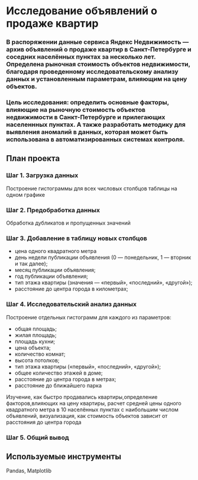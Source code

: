 # Исследование объявлений о продаже квартир
### В распоряжении данные сервиса Яндекс Недвижимость — архив объявлений о продаже квартир в Санкт-Петербурге и соседних населённых пунктах за несколько лет. Определена рыночная стоимость объектов недвижимости, благодаря проведенному исследовательскому анализу данных и установленным параметрам, влияющим на цену объектов.
### Цель исследования: определить основные факторы, влияющие на рыночную стоимость объектов недвижимости в Санкт-Петербурге и прилегающих населеннных пунктах. А также разработать методику для выявления аномалий в данных, которая может быть использована в автоматизированных системах контроля.

## План проекта

### Шаг 1. Загрузка данных
Построение гистограммы для всех числовых столбцов таблицы на одном графике


### Шаг 2. Предобработка данных
Обработка дубликатов и пропущенных значений


### Шаг 3. Добавление в таблицу новых столбцов
- цена одного квадратного метра
- день недели публикации объявления (0 — понедельник, 1 — вторник и так далее);
- месяц публикации объявления;
- год публикации объявления;
- тип этажа квартиры (значения — «‎первый», «последний», «другой»);
- расстояние до центра города в километрах;


### Шаг 4. Исследовательский анализ данных
Построение отдельных гистограмм для каждого из параметров:
- общая площадь;
- жилая площадь;
- площадь кухни;
- цена объекта;
- количество комнат;
- высота потолков;
- тип этажа квартиры («первый», «последний», «другой»);
- общее количество этажей в доме;
- расстояние до центра города в метрах;
- расстояние до ближайшего парка
  
Изучение, как быстро продавались квартиры,определение факторов,влияющих на цену квартиры, расчет средней цены одного квадратного метра в 10 населённых пунктах с наибольшим числом объявлений, визуализация, как стоимость объектов зависит от расстояния до центра города

### Шаг 5. Общий вывод

## Используемые инструменты
Pandas, Matplotlib
